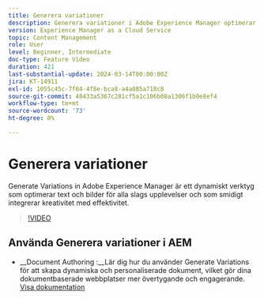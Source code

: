 ```yaml
---
title: Generera variationer
description: Generera variationer i Adobe Experience Manager optimerar text och bilder för alla upplevelser.
version: Experience Manager as a Cloud Service
topic: Content Management
role: User
level: Beginner, Intermediate
doc-type: Feature Video
duration: 421
last-substantial-update: 2024-03-14T00:00:00Z
jira: KT-14911
exl-id: 1055c45c-7f04-4f8e-bca8-a4a085a718c8
source-git-commit: 48433a5367c281cf5a1c106b08a1306f1b0e8ef4
workflow-type: tm+mt
source-wordcount: '73'
ht-degree: 0%

---
```


# Generera variationer

Generate Variations in Adobe Experience Manager är ett dynamiskt verktyg som optimerar text och bilder för alla slags upplevelser och som smidigt integrerar kreativitet med effektivitet.

>[!VIDEO](https://video.tv.adobe.com/v/3427946/?learn=on)

## Använda Generera variationer i AEM

+ __Document Authoring :__Lär dig hur du använder Generate Variations för att skapa dynamiska och personaliserade dokument, vilket gör dina dokumentbaserade webbplatser mer övertygande och engagerande. [Visa dokumentation](https://www.aem.live/docs/sidekick-generate-variations)
